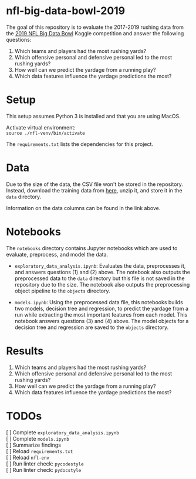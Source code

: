 # nfl-big-data-bowl-2019

The goal of this repository is to evaluate the 2017-2019 rushing data from the 
[2019 NFL 
Big Data Bowl](https://www.kaggle.com/c/nfl-big-data-bowl-2020/overview) 
Kaggle competition and answer the following questions:

1. Which teams and players had the most rushing yards?
2. Which offensive personal and defensive personal led to the most rushing 
yards?
3. How well can we predict the yardage from a running play?
4. Which data features influence the yardage predictions the most?

# Setup

This setup assumes Python 3 is installed and that you are using MacOS.

Activate virtual environment:  
`source ./nfl-venv/bin/activate`

The `requirements.txt` lists the dependencies for this project.

# Data

Due to the size of the data, the CSV file won't be stored in the repository. 
Instead, download the training data from 
[here](https://www.kaggle.com/c/nfl-big-data-bowl-2020/data), unzip it, 
and store it in the `data` directory.

Information on the data columns can be found in the link above.

# Notebooks

The `notebooks` directory contains Jupyter notebooks which are used to 
evaluate, preprocess, and model the data.

* `exploratory_data_analysis.ipynb`: Evaluates the data, preprocesses it, 
and answers questions (1) and (2) above. The notebook also outputs the 
preprocessed data to the `data` directory but this file is not saved in the 
repository due to the size. The notebook also outputs the preprocessing object
pipeline to the `objects` directory.

* `models.ipynb`: Using the preprocessed data file, this notebooks builds two 
models, decision tree and regression, to predict the yardage from a run while
extracting the most important features from each model. This notebook answers
questions (3) and (4) above. The model objects for a decision tree and 
regression are saved to the `objects` directory.

# Results

1. Which teams and players had the most rushing yards?
2. Which offensive personal and defensive personal led to the most rushing 
yards?
3. How well can we predict the yardage from a running play?
4. Which data features influence the yardage predictions the most?


# TODOs
[ ] Complete `exploratory_data_analysis.ipynb`  
[ ] Complete `models.ipynb`  
[ ] Summarize findings  
[ ] Reload `requirements.txt`    
[ ] Reload `nfl-env`  
[ ] Run linter check: `pycodestyle`  
[ ] Run linter check: `pydocstyle`